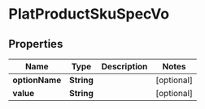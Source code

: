 

# PlatProductSkuSpecVo


## Properties

Name | Type | Description | Notes
------------ | ------------- | ------------- | -------------
**optionName** | **String** |  |  [optional]
**value** | **String** |  |  [optional]



